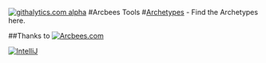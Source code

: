 [![githalytics.com alpha](https://cruel-carlota.gopagoda.com/72e98acf6030390584223f56d26e5ce3 "githalytics.com")](http://githalytics.com/ArcBees/ArcBees-tools)
#Arcbees Tools
#[Archetypes](https://github.com/ArcBees/ArcBees-tools/tree/master/archetypes) - Find the Archetypes here.


##Thanks to
[![Arcbees.com](http://arcbees-ads.appspot.com/ad.png)](http://arcbees.com)

[![IntelliJ](https://lh6.googleusercontent.com/--QIIJfKrjSk/UJJ6X-UohII/AAAAAAAAAVM/cOW7EjnH778/s800/banner_IDEA.png)](http://www.jetbrains.com/idea/index.html)
